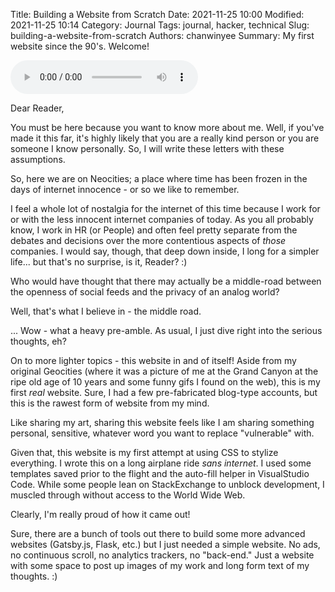 Title: Building a Website from Scratch
Date: 2021-11-25 10:00
Modified: 2021-11-25 10:14
Category: Journal
Tags: journal, hacker, technical
Slug: building-a-website-from-scratch
Authors: chanwinyee
Summary: My first website since the 90's. Welcome! 

<audio controls onContextMenu="return false;">
<source src="{static}sounds/20211125-building_a_website_from_scratch.wav" type="audio/wav">
Your browser does not support the audio element.
</audio>

Dear Reader,

You must be here because you want to know more about me. Well, if you've made it this far, it's highly likely that you are a really kind person or you are someone I know personally. So, I will write these letters with these assumptions.

So, here we are on Neocities; a place where time has been frozen in the days of internet innocence - or so we like to remember.

I feel a whole lot of nostalgia for the internet of this time because I work for or with the less innocent internet companies of today. As you all probably know, I work in HR (or People) and often feel pretty separate from the debates and decisions over the more contentious aspects of <i>those</i> companies. I would say, though, that deep down inside, I long for a simpler life... but that's no surprise, is it, Reader? :)

Who would have thought that there may actually be a middle-road between the openness of social feeds and the privacy of an analog world?

Well, that's what I believe in - the middle road.

... Wow - what a heavy pre-amble. As usual, I just dive right into the serious thoughts, eh?

On to more lighter topics - this website in and of itself! Aside from my original Geocities (where it was a picture of me at the Grand Canyon at the ripe old age of 10 years and some funny gifs I found on the web), this is my first <i>real</i> website. Sure, I had a few pre-fabricated blog-type accounts, but this is the rawest form of website from my mind. 

Like sharing my art, sharing this website feels like I am sharing something personal, sensitive, whatever word you want to replace "vulnerable" with. 

Given that, this website is my first attempt at using CSS to stylize everything. I wrote this on a long airplane ride <i>sans internet</i>. I used some templates saved prior to the flight and the auto-fill helper in VisualStudio Code. While some people lean on StackExchange to unblock development, I muscled through without access to the World Wide Web. 

Clearly, I'm really proud of how it came out!

Sure, there are a bunch of tools out there to build some more advanced websites (Gatsby.js, Flask, etc.) but I just needed a simple website. No ads, no continuous scroll, no analytics trackers, no "back-end." Just a website with some space to post up images of my work and long form text of my thoughts. :)
